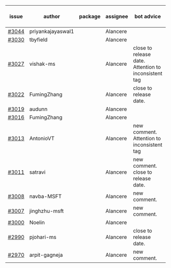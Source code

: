 | issue | author | package | assignee | bot advice | created date of issue | target release date | date from target |
| ------ | ------ | ------ | ------ | ------ | ------ | ------ | :-----: |
| [#3044](https://github.com/Azure/sdk-release-request/issues/3044) | priyankajayaswal1 |  | Alancere |  | 07-26 | 08-02 |  |
| [#3030](https://github.com/Azure/sdk-release-request/issues/3030) | tbyfield |  | Alancere |  | 07-21 | 08-03 |  |
| [#3027](https://github.com/Azure/sdk-release-request/issues/3027) | vishak-ms |  | Alancere | close to release date.  Attention to inconsistent tag | 07-21 | 07-25 | -1 |
| [#3022](https://github.com/Azure/sdk-release-request/issues/3022) | FumingZhang |  | Alancere | close to release date.  | 07-21 | 07-25 | -1 |
| [#3019](https://github.com/Azure/sdk-release-request/issues/3019) | audunn |  | Alancere |  | 07-20 | 07-22 |  |
| [#3016](https://github.com/Azure/sdk-release-request/issues/3016) | FumingZhang |  | Alancere |  | 07-20 | 07-22 |  |
| [#3013](https://github.com/Azure/sdk-release-request/issues/3013) | AntonioVT |  | Alancere | new comment. Attention to inconsistent tag | 07-19 | 07-22 |  |
| [#3011](https://github.com/Azure/sdk-release-request/issues/3011) | satravi |  | Alancere | new comment. close to release date.  | 07-19 | 07-27 | 0 |
| [#3008](https://github.com/Azure/sdk-release-request/issues/3008) | navba-MSFT |  | Alancere | new comment. | 07-19 | 08-02 |  |
| [#3007](https://github.com/Azure/sdk-release-request/issues/3007) | jinghzhu-msft |  | Alancere | new comment. | 07-19 | 08-08 |  |
| [#3000](https://github.com/Azure/sdk-release-request/issues/3000) | Noelin |  | Alancere |  | 07-14 | 08-01 |  |
| [#2990](https://github.com/Azure/sdk-release-request/issues/2990) | pjohari-ms |  | Alancere | close to release date.  | 07-12 | 07-25 | -1 |
| [#2970](https://github.com/Azure/sdk-release-request/issues/2970) | arpit-gagneja |  | Alancere | new comment. | 07-04 | 09-30 |  |
